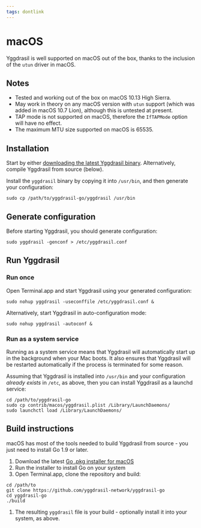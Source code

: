 ```yaml
---
tags: dontlink
---
```


# macOS

Yggdrasil is well supported on macOS out of the box, thanks to the inclusion of the `utun` driver in macOS.

## Notes

- Tested and working out of the box on macOS 10.13 High Sierra.
- May work in theory on any macOS version with `utun` support (which was added in macOS 10.7 Lion), although this is untested at present.
- TAP mode is not supported on macOS, therefore the `IfTAPMode` option will have no effect.
- The maximum MTU size supported on macOS is 65535.

## Installation

Start by either [downloading the latest Yggdrasil binary](https://circleci.com/api/v1.1/project/github/yggdrasil-network/yggdrasil-go/latest/artifacts). Alternatively, compile Yggdrasil from source (below).

Install the `yggdrasil` binary by copying it into `/usr/bin`, and then generate your configuration:
```
sudo cp /path/to/yggdrasil-go/yggdrasil /usr/bin
```

## Generate configuration

Before starting Yggdrasil, you should generate configuration:
```
sudo yggdrasil -genconf > /etc/yggdrasil.conf
```

## Run Yggdrasil

### Run once

Open Terminal.app and start Yggdrasil using your generated configuration:
```
sudo nohup yggdrasil -useconffile /etc/yggdrasil.conf &
```
Alternatively, start Yggdrasil in auto-configuration mode:
```
sudo nohup yggdrasil -autoconf &
```

### Run as a system service

Running as a system service means that Yggdrasil will automatically start up in the background when your Mac boots. It also ensures that Yggdrasil will be restarted automatically if the process is terminated for some reason.

Assuming that Yggdrasil is installed into `/usr/bin` and your configuration *already exists* in `/etc`, as above, then you can install Yggdrasil as a launchd service:
```
cd /path/to/yggdrasil-go
sudo cp contrib/macos/yggdrasil.plist /Library/LaunchDaemons/
sudo launchctl load /Library/LaunchDaemons/
```

## Build instructions

macOS has most of the tools needed to build Yggdrasil from source - you just need to install Go 1.9 or later.

1. Download the latest [Go .pkg installer for macOS](https://golang.org/dl/)
1. Run the installer to install Go on your system
1. Open Terminal.app, clone the repository and build:
```
cd /path/to
git clone https://github.com/yggdrasil-network/yggdrasil-go
cd yggdrasil-go
./build
```
1. The resulting `yggdrasil` file is your build - optionally install it into your system, as above.
